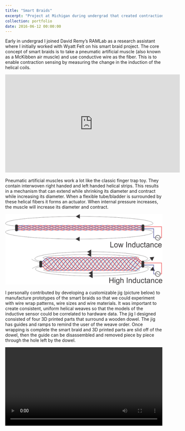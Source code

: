 ```yaml
---
title: "Smart Braids"
excerpt: "Project at Michigan during undergrad that created contraction sensing air muscles by measuring inductance of the fibers<br/><img src='/images/smartBraid500.png'>"
collection: portfolio
date: 2016-06-12 00:00:00
---
```


Early in undergrad I joined David Remy’s RAMLab as a research assistant where I initially worked with Wyatt Felt on his smart braid project. The core concept of smart braids is to take a pneumatic artificial muscle (also known as a McKibben air muscle) and use conductive wire as the fiber. This is to enable contraction sensing by measuring the change in the induction of the helical coils.

<iframe width="560" height="315" src="https://www.youtube.com/embed/47T9I_wnEE4" frameborder="0" allow="accelerometer; autoplay; encrypted-media; gyroscope; picture-in-picture" allowfullscreen></iframe>

Pneumatic artificial muscles work a lot like the classic finger trap toy. They contain interwoven right handed and left handed helical strips. This results in a mechanism that can extend while shrinking its diameter and contract while increasing its diameter. When a flexible tube/bladder is surrounded by these helical fibers it forms an actuator. When internal pressure increases, the muscle will increase its diameter and contract. 

<img src='/images/smartBraidDiagram.png'>

I personally contributed by developing a customizable jig (picture below) to manufacture prototypes of the smart braids so that we could experiment with wire wrap patterns, wire sizes and wire materials. It was important to create consistent, uniform helical weaves so that the models of the inductive sensor could be correlated to hardware data. The jig I designed consisted of four 3D printed parts that surround a wooden dowel. The jig has guides and ramps to remind the user of the weave order. Once wrapping is complete the smart braid and 3D printed parts are slid off of the dowel, then the guide can be disassembled and removed piece by piece through the hole left by the dowel.  

<video  style="display:block; width:100%; height:auto;" autoplay controls loop="loop">
    <source src="{{ site.baseurl }}/media/smartBraids/SmartBraidGuide.mp4" type="video/mp4" />
    <source src="{{ site.baseurl }}/media/smartBraids/SmartBraidGuide.ogv" type="video/ogg" />
    <source src="{{ site.baseurl }}/media/smartBraids/SmartBraidGuide.webm" type="video/webm" />
</video>

<!-- [Picture of jig in CAD] -->
